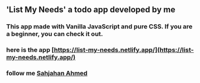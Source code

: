 ## 'List My Needs' a todo app developed by me

### This app made with Vanilla JavaScript and pure CSS. If you are a beginner, you can check it out.

### here is the app [https://list-my-needs.netlify.app/](https://list-my-needs.netlify.app/)

### follow me [Sahjahan Ahmed](https://www.linkedin.com/in/sahjahan-ahmed/)
